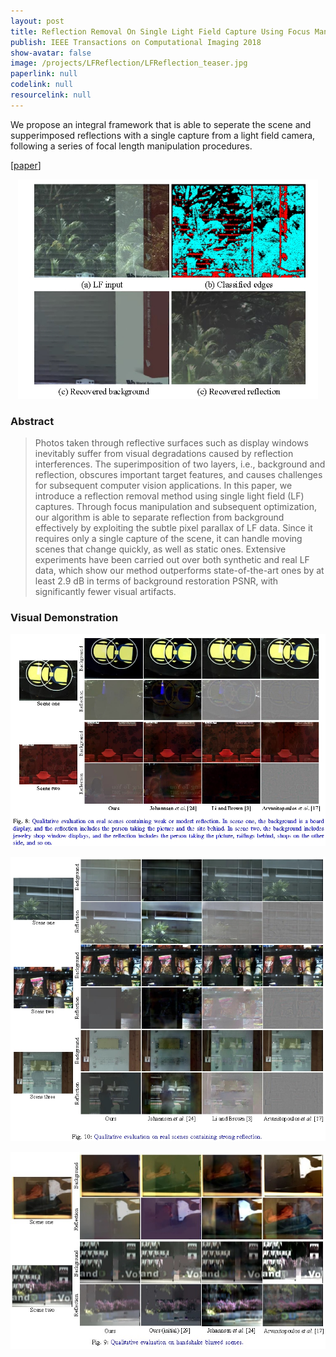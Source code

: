 ```yaml
---
layout: post
title: Reflection Removal On Single Light Field Capture Using Focus Manipulation 
publish: IEEE Transactions on Computational Imaging 2018
show-avatar: false
image: /projects/LFReflection/LFReflection_teaser.jpg
paperlink: null
codelink: null
resourcelink: null
---
```


We propose an integral framework that is able to seperate the scene and supperimposed reflections with a single capture from a light field camera, following a series of focal length manipulation procedures.                                                             
  
\[[paper](null)\] 
  
<p align="center">
<img src="/projects/LFReflection/LFReflection_teaser.jpg" width="480px"/>
</p>
 

### Abstract
> Photos taken through reflective surfaces such as display windows inevitably suffer from visual degradations caused by reflection interferences. The superimposition of two layers, i.e., background and reflection, obscures important target features, and causes challenges for subsequent computer vision applications. In this paper, we introduce a reflection removal method using single light field (LF) captures. Through focus manipulation and subsequent optimization, our algorithm is able to separate reflection from background effectively by exploiting the subtle pixel parallax of LF data. Since it requires only a single capture of the scene, it can handle moving scenes that change quickly, as well as static ones. Extensive experiments have been carried out over both synthetic and real LF data, which show our method outperforms state-of-the-art ones by at least 2.9 dB in terms of background restoration PSNR, with significantly fewer visual artifacts.

### Visual Demonstration
<p align="center">
  <img src= "/projects/LFReflection/LFRFoutput1.jpg" width="850px">
</p>
  
<p align="center">
  <img src= "/projects/LFReflection/LFRFoutput2.jpg" width="850px">
</p>
  
<p align="center">
  <img src= "/projects/LFReflection/LFRFoutput3.jpg" width="850px">
</p>
  
  
